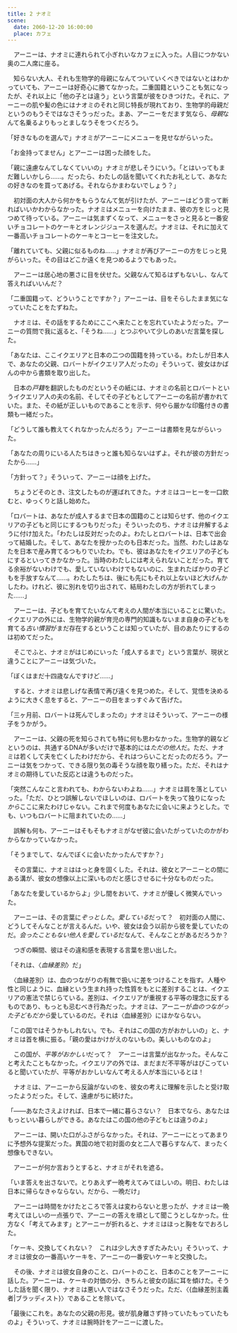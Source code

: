 ```yaml
---
title: 2 ナオミ
scene:
  date: 2060-12-20 16:00:00
  place: カフェ
---
```


　アーニーは、ナオミに連れられて小ぎれいなカフェに入った。人目につかない奥の二人席に座る。

　知らない大人、それも生物学的母親になんてついていくべきではないとはわかっていても、アーニーは好奇心に勝てなかった。二重国籍ということも気になったが、それ以上に「他の子とは違う」という言葉が彼をひきつけた。それに、アーニーの肌や髪の色にはナオミのそれと同じ特長が現れており、生物学的母親だというのもうそではなさそうっだった。まあ、アーニーをだます気なら、*母親*なんて名乗るよりもっとましなうそをつくだろう。

「好きなものを選んで」ナオミがアーニーにメニューを見せながらいった。

「お金持ってません」とアーニーは困った顔をした。

「親に遠慮なんてしなくていいの」ナオミが悲しそうにいう。「とはいってもまだ難しいかしら……。だったら、わたしの話を聞いてくれたお礼として、あなたの好きなのを買ってあげる。それならかまわないでしょう？」

　初対面の大人から何かをもらうなんて気が引けたが、アーニーはどう言って断ればいいかわからなかった。ナオミはメニューを向けたまま、彼の方をじっと見つめて待っている。アーニーは気まずくなって、メニューをさっと見ると一番安いチョコレートのケーキとオレンジジュースを選んだ。ナオミは、それに加えて一番高いチョコレートのケーキとコーヒーを注文した。

「離れていても、父親に似るものね……」ナオミが再びアーニーの方をじっと見がらいった。その目はどこか遠くを見つめるようでもあった。

　アーニーは居心地の悪さに目を伏せた。父親なんて知るはずもないし、なんて答えればいいんだ？

「二重国籍って、どういうことですか？」アーニーは、目をそらしたまま気になっていたことをたずねた。

　ナオミは、その話をするためにここへ来たことを忘れていたようだった。アーニーの質問で我に返ると、「そうね……」とつぶやいて少しのあいだ言葉を探した。

「あなたは、ここイクエリアと日本の二つの国籍を持っている。わたしが日本人で、あなたの父親、ロバートがイクエリア人だったの」そういって、彼女はかばんの中から書類を取り出した。

　日本の*戸籍*を翻訳したものだというその紙には、ナオミの名前とロバートというイクエリア人の夫の名前、そしてその子どもとしてアーニーの名前が書かれていた。また、その紙が正しいものであることを示す、何やら厳かな印鑑付きの書類も一緒だった。

「どうして誰も教えてくれなかったんだろう」アーニーは書類を見ながらいった。

「あなたの周りにいる人たちはきっと誰も知らないはずよ。それが彼の方針だったから……」

「方針って？」そういって、アーニーは顔を上げた。

　ちょうどそのとき、注文したものが運ばれてきた。ナオミはコーヒーを一口飲むと、ゆっくりと話し始めた。

「ロバートは、あなたが成人するまで日本の国籍のことは知らせず、他のイクエリアの子どもと同じにするつもりだった」そういったのち、ナオミは弁解するように付け加えた。「わたしは反対だったのよ。わたしとロバートは、日本で出会って結婚した。そして、あなたを授かったのも日本だった。当然、わたしはあなたを日本で産み育てるつもりでいたわ。でも、彼はあなたをイクエリアの子どもにするといってきかなかった。当時のわたしには考えられないことだった。育てる余裕がないわけでも、愛していないわけでもないのに、生まれたばかりの子どもを手放すなんて……。わたしたちは、後にも先にもそれ以上ないほど大げんかしたわ。けれど、彼に別れを切り出されて、結局わたしの方が折れてしまった……」

　アーニーは、子どもを育てたいなんて考えの人間が本当にいることに驚いた。イクエリアの外には、生物学的親が育児の専門的知識もないまま自身の子どもを育てる*古い慣習*がまだ存在するということは知っていたが、目のあたりにするのは初めてだった。

　そこでふと、ナオミがはじめにいった「成人するまで」という言葉が、現状と違うことにアーニーは気づいた。

「ぼくはまだ十四歳なんですけど……」

　すると、ナオミは悲しげな表情で再び遠くを見つめた。そして、覚悟を決めるように大きく息をすると、アーニーの目をまっすぐみて告げた。

「三ヶ月前、ロバートは死んでしまったの」ナオミはそういって、アーニーの様子をうかがう。

　アーニーは、父親の死を知らされても特に何も思わなかった。生物学的親などというのは、共通するDNAが多いだけで基本的には*ただの他人*だ。ただ、ナオミは若くして夫を亡くしたわけだから、それはつらいことだったのだろう。アーニーは気をつかって、できる限り気の毒そうな顔を取り繕った。ただ、それはナオミの期待していた反応とは違うものだった。

「突然こんなこと言われても、わからないわよね……」ナオミは肩を落としていった。「ただ、ひとつ誤解しないでほしいのは、ロバートを失って独りになった*から*ここに来たわけじゃない。これまで何度もあなたに会いに来ようとした。でも、いつもロバートに阻まれていたの……」

　誤解も何も、アーニーはそもそもナオミがなぜ彼に会いたがっていたのかがわからなかっていなかった。

「そうまでして、なんでぼくに会いたかったんですか？」

　その言葉に、ナオミははっと身を固くした。それは、彼女とアーニーとの間にある溝が、彼女の想像以上に深いものだと感じさせるに十分なものだった。

「あなたを愛しているからよ」少し間をおいて、ナオミが優しく微笑んでいった。

　アーニーは、その言葉に*ぞっとした*。*愛している*だって？　初対面の人間に、どうしてそんなことが言えるんだ。いや、彼女は会う以前から彼を愛していたのだ。*会ったこともない他人を愛している*だなんて、そんなことがあるだろうか？

　つぎの瞬間、彼はその違和感を表現する言葉を思い出した。

「それは、〈*血縁差別*〉だ」

　〈血縁差別〉は、血のつながりの有無で扱いに差をつけることを指す。人種や性と同じように、血縁という生まれ持った性質をもとに差別することは、イクエリアの憲法で禁じらている。差別は、イクエリアが重視する平等の理念に反するものであり、もっとも忌むべき行為だった。ナオミは、アーニーが*血のつながった子どもだから*愛しているのだ。それは〈血縁差別〉にほかならない。

「この国ではそうかもしれない。でも、それはこの国の方がおかしいの」と、ナオミは首を横に振る。「親の愛はかけがえのないもの。美しいものなのよ」

　この国が、*平等がおかしい*だって？　アーニーは言葉が出なかった。そんなこと考えたこともなかった。イクエリアの外では、まだまだ不平等がはびこっていると聞いていたが、平等がおかしいなんて考える人が本当にいるとは！

　ナオミは、アーニーから反論がないのを、彼女の考えに理解を示したと受け取ったようだった。そして、遠慮がちに続けた。

「――あなたさえよければ、日本で一緒に暮らさない？　日本でなら、あなたはもっといい暮らしができる。あなたはこの国の他の子どもとは違うのよ」

　アーニーは、開いた口がふさがらなかった。それは、アーニーにとってあまりに予想外な提案だった。異国の地で初対面の女と二人で暮らすなんて、まったく想像もできない。

　アーニーが何か言おうとすると、ナオミがそれを遮る。

「いま答えを出さないで。とりあえず一晩考えてみてほしいの。明日、わたしは日本に帰らなきゃならない。だから、一晩だけ」

　アーニーは時間をかけたところで答えは変わらないと思ったが、ナオミは一晩考えてほしいの一点張りで、アーニーの答えを頑として聞こうとしなかった。仕方なく「考えてみます」とアーニーが折れると、ナオミはほっと胸をなでおろした。

「ケーキ、交換してくれない？　これは少し大きすぎたみたい」そういって、ナオミは彼女の一番高いケーキを、アーニーの一番安いケーキと交換した。

　その後、ナオミは彼女自身のこと、ロバートのこと、日本のことをアーニーに話した。アーニーは、ケーキの対価の分、きちんと彼女の話に耳を傾けた。そうした話を聞く限り、ナオミは悪い人ではなさそうだった。ただ、〈{血縁差別主義者|ブラッディスト}〉であることを除いて。

「最後にこれを。あなたの父親の形見。彼が肌身離さず持っていたもっていたものよ」そういって、ナオミは腕時計をアーニーに渡した。
